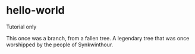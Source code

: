 # hello-world
Tutorial only

This once was a branch, from a fallen tree.
A legendary tree that was once worshipped by the people of Synkwinthour. 
